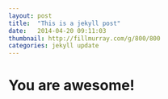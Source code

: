 ```yaml
---
layout: post
title:  "This is a jekyll post"
date:   2014-04-20 09:11:03
thumbnail: http://fillmurray.com/g/800/800
categories: jekyll update
---
```


# You are awesome!

